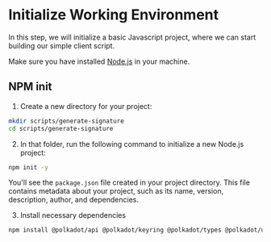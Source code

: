 # Initialize Working Environment

In this step, we will initialize a basic Javascript project, where we can start building our simple client script.

Make sure you have installed [Node.js](https://nodejs.org/en) in your machine.

## NPM init

1. Create a new directory for your project:

```sh
mkdir scripts/generate-signature
cd scripts/generate-signature
```

2. In that folder, run the following command to initialize a new Node.js project:

```sh
npm init -y
```

You'll see the `package.json` file created in your project directory. This file contains metadata about your project, such as its name, version, description, author, and dependencies.

3. Install necessary dependencies

```sh
npm install @polkadot/api @polkadot/keyring @polkadot/types @polkadot/util @polkadot/wasm-crypto
```
